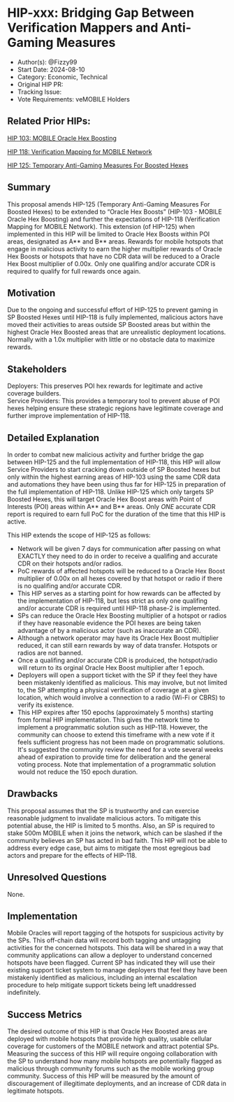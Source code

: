 # HIP-xxx: Bridging Gap Between Verification Mappers and Anti-Gaming Measures

- Author(s): @Fizzy99
- Start Date: 2024-08-10
- Category: Economic, Technical
- Original HIP PR: 
- Tracking Issue: 
- Vote Requirements: veMOBILE Holders


## Related Prior HIPs:
[HIP 103: MOBILE Oracle Hex Boosting](https://github.com/helium/HIP/blob/main/0103-oracle-hex-boosting.md)

[HIP 118: Verification Mapping for MOBILE Network](https://github.com/helium/HIP/blob/main/0118-verification-mapping.md)

[HIP 125: Temporary Anti-Gaming Measures For Boosted Hexes](https://github.com/helium/HIP/blob/main/0125-temporary-anti-gaming-measures-for-boosted-hexes.md)


## Summary
This proposal amends HIP-125 (Temporary Anti-Gaming Measures For Boosted Hexes) to be extended to “Oracle Hex Boosts” (HIP-103 - MOBILE Oracle Hex Boosting) and further the expectations of HIP-118 (Verification Mapping for MOBILE Network). 
This extension (of HIP-125) when implemented in this HIP will be limited to Oracle Hex Boosts within POI areas, designated as A** and B** areas. Rewards for mobile hotspots that engage in malicious activity to earn the higher multiplier rewards of Oracle Hex Boosts or hotspots that have no CDR data will be reduced to a Oracle Hex Boost multiplier of 0.00x. Only one qualifing and/or accurate CDR is required to qualify for full rewards once again. 



## Motivation
Due to the ongoing and successful effort of HIP-125 to prevent gaming in SP Boosted Hexes until HIP-118 is fully implemented, malicious actors have moved their activities to areas outside SP Boosted areas but within the highest Oracle Hex Boosted areas that are unrealistic deployment locations. Normally with a 1.0x multiplier with little or no obstacle data to maximize rewards. 



## Stakeholders

Deployers: This preserves POI hex rewards for legitimate and active coverage builders.  
Service Providers: This provides a temporary tool to prevent abuse of POI hexes helping ensure these strategic regions have legitimate coverage and further improve implementation of HIP-118.



## Detailed Explanation

In order to combat new malicious activity and further bridge the gap between HIP-125 and the full implementation of HIP-118, this HIP will allow Service Providers to start cracking down outside of SP Boosted hexes but only within the highest earning areas of HIP-103 using the same CDR data and automations they have been using thus far for HIP-125 in preparation of the full implementation of HIP-118.
Unlike HIP-125 which only targets SP Boosted Hexes, this will target Oracle Hex Boost areas with Point of Interests (POI) areas within A** and B** areas.
Only *ONE* accurate CDR report is required to earn full PoC for the duration of the time that this HIP is active.

This HIP extends the scope of HIP-125 as follows:
- Network will be given 7 days for communication after passing on what EXACTLY they need to do in order to receive a qualifing and accurate CDR on their hotspots and/or radios. 
- PoC rewards of affected hotspots will be reduced to a Oracle Hex Boost multiplier of 0.00x on all hexes covered by that hotspot or radio if there is no qualifing and/or accurate CDR. 
- This HIP serves as a starting point for how rewards can be affected by the implementation of HIP-118, but less strict as only one qualifing and/or accurate CDR is required until HIP-118 phase-2 is implemented. 
- SPs can reduce the Oracle Hex Boosting multiplier of a hotspot or radios if they have reasonable evidence the POI hexes are being taken advantage of by a malicious actor (such as inaccurate an CDR).
- Although a network operator may have its Oracle Hex Boost multiplier reduced, it can still earn rewards by way of data transfer.  Hotspots or radios are not banned.
- Once a qualifing and/or accurate CDR is produiced, the hotspot/radio will return to its orginal Oracle Hex Boost multiplier after 1 epoch. 
- Deployers will open a support ticket with the SP if they feel they have been mistakenly identified as malicious. This may involve, but not limited to, the SP attempting a physical verification of coverage at a given location, which would involve a connection to a radio (Wi-Fi or CBRS) to verify its existence. 
- This HIP expires after 150 epochs (approximately 5 months) starting from formal HIP implementation. This gives the network time to implement a programmatic solution such as HIP-118.  However, the community can choose to extend this timeframe with a new vote if it feels sufficient progress has not been made on programmatic solutions.  It's suggested the community review the need for a vote several weeks ahead of expiration to provide time for deliberation and the general voting process.  Note that implementation of a programmatic solution would not reduce the 150 epoch duration.



## Drawbacks

This proposal assumes that the SP is trustworthy and can exercise reasonable judgment to invalidate malicious actors. To mitigate this potential abuse, the HIP is limited to 5 months.  Also, an SP is required to stake 500m MOBILE when it joins the network, which can be slashed if the community believes an SP has acted in bad faith.
This HIP will not be able to address every edge case, but aims to mitigate the most egregious bad actors and prepare for the effects of HIP-118.



## Unresolved Questions

None.



## Implementation

Mobile Oracles will report tagging of the hotspots for suspicious activity by the SPs.  This off-chain data will record both tagging and untagging activities for the concerned hotspots. This data will be shared in a way that community applications can allow a deployer to understand concerned hotspots have been flagged.
Current SP has indicated they will use their existing support ticket system to manage deployers that feel they have been mistakenly identified as malicious, including an internal escalation procedure to help mitigate support tickets being left unaddressed indefinitely.



## Success Metrics

The desired outcome of this HIP is that Oracle Hex Boosted areas are deployed with mobile hotspots that provide high quality, usable cellular coverage for customers of the MOBILE network and attract potential SPs.
Measuring the success of this HIP will require ongoing collaboration with the SP to understand how many mobile hotspots are potentially flagged as malicious through community forums such as the mobile working group community.
Success of this HIP will be measured by the amount of discouragement of illegitimate deployments, and an increase of CDR data in legitimate hotspots.


